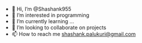 - 👋 Hi, I’m @Shashank955
- 👀 I’m interested in programming
- 🌱 I’m currently learning ...
- 💞️ I’m looking to collaborate on projects
- 📫 How to reach me shashank.palukuri@gmail.com
<!---
Shashank955/Shashank955 is a ✨ special ✨ repository because its `README.md` (this file) appears on your GitHub profile.
You can click the Preview link to take a look at your changes.
--->

